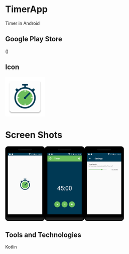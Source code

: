 # TimerApp

Timer in Android

## Google Play Store 
()

## Icon
<img src="art/icon.png" width="25%" />

# Screen Shots
<img src="art/1.png" width="25%" /><img src="art/2.png" width="25%" /><img src="art/3.png" width="25%" />

## Tools and Technologies
Kotlin


